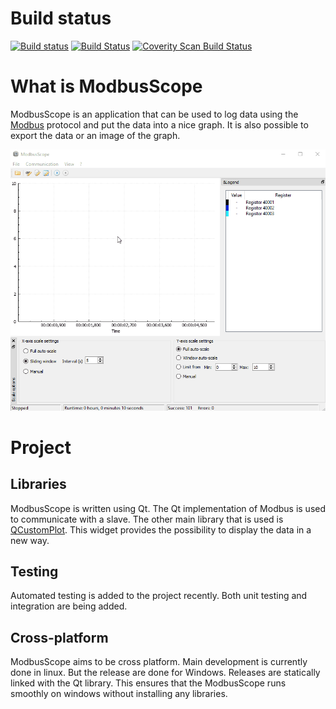 # Build status
[![Build status](https://ci.appveyor.com/api/projects/status/v7ysjn9c2koy1tb8?svg=true)](https://ci.appveyor.com/project/jgeudens/modbusscope)
[![Build Status](https://travis-ci.org/jgeudens/ModbusScope.svg?branch=master)](https://travis-ci.org/jgeudens/ModbusScope)
[![Coverity Scan Build Status](https://scan.coverity.com/projects/19701/badge.svg)](https://scan.coverity.com/projects/jgeudens-modbusscope)

# What is ModbusScope
ModbusScope is an application that can be used to log data using the [Modbus](https://en.wikipedia.org/wiki/Modbus) protocol and put the data into a nice graph. It is also possible to export the data or an image of the graph.

![ModbusScope demo](modbusscope_demo.gif)

# Project 

## Libraries
ModbusScope is written using Qt. The Qt implementation of Modbus is used to communicate with a slave. The other main library that is used is [QCustomPlot](http://www.qcustomplot.com/). This widget provides the possibility to display the data in a new way. 

## Testing
Automated testing is added to the project recently. Both unit testing and integration are being added.

## Cross-platform
ModbusScope aims to be cross platform. Main development is currently done in linux. But the release are done for Windows. Releases are statically linked with the Qt library. This ensures that the ModbusScope runs smoothly on windows without installing any libraries.
